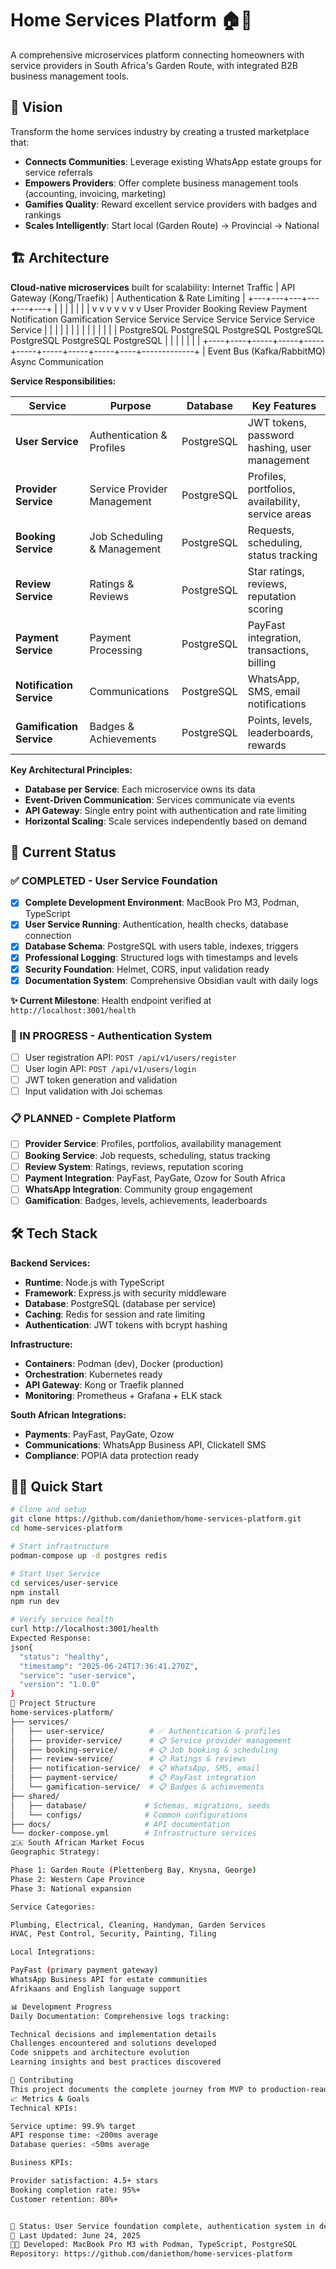 # Home Services Platform 🏠🔧

A comprehensive microservices platform connecting homeowners with service providers in South Africa's Garden Route, with integrated B2B business management tools.

## 🎯 Vision

Transform the home services industry by creating a trusted marketplace that:
- **Connects Communities**: Leverage existing WhatsApp estate groups for service referrals
- **Empowers Providers**: Offer complete business management tools (accounting, invoicing, marketing)
- **Gamifies Quality**: Reward excellent service providers with badges and rankings
- **Scales Intelligently**: Start local (Garden Route) → Provincial → National

## 🏗️ Architecture

**Cloud-native microservices** built for scalability:
Internet Traffic
|
API Gateway (Kong/Traefik)
|
Authentication & Rate Limiting
|
+---+---+---+---+---+---+
|   |   |   |   |   |   |
v   v   v   v   v   v   v
User      Provider    Booking     Review      Payment     Notification  Gamification
Service   Service     Service     Service     Service     Service       Service
|         |           |           |           |           |             |
|         |           |           |           |           |             |
PostgreSQL PostgreSQL PostgreSQL PostgreSQL PostgreSQL PostgreSQL   PostgreSQL
|         |           |           |           |           |             |
+----+----+-----+-----+-----+-----+-----+-----+-----+----+-------------+
|
Event Bus
(Kafka/RabbitMQ)
Async Communication

**Service Responsibilities:**

| Service | Purpose | Database | Key Features |
|---------|---------|----------|--------------|
| **User Service** | Authentication & Profiles | PostgreSQL | JWT tokens, password hashing, user management |
| **Provider Service** | Service Provider Management | PostgreSQL | Profiles, portfolios, availability, service areas |
| **Booking Service** | Job Scheduling & Management | PostgreSQL | Requests, scheduling, status tracking |
| **Review Service** | Ratings & Reviews | PostgreSQL | Star ratings, reviews, reputation scoring |
| **Payment Service** | Payment Processing | PostgreSQL | PayFast integration, transactions, billing |
| **Notification Service** | Communications | PostgreSQL | WhatsApp, SMS, email notifications |
| **Gamification Service** | Badges & Achievements | PostgreSQL | Points, levels, leaderboards, rewards |

**Key Architectural Principles:**
- **Database per Service**: Each microservice owns its data
- **Event-Driven Communication**: Services communicate via events
- **API Gateway**: Single entry point with authentication and rate limiting
- **Horizontal Scaling**: Scale services independently based on demand

## 🚀 Current Status

### ✅ COMPLETED - User Service Foundation
- [x] **Complete Development Environment**: MacBook Pro M3, Podman, TypeScript
- [x] **User Service Running**: Authentication, health checks, database connection
- [x] **Database Schema**: PostgreSQL with users table, indexes, triggers
- [x] **Professional Logging**: Structured logs with timestamps and levels
- [x] **Security Foundation**: Helmet, CORS, input validation ready
- [x] **Documentation System**: Comprehensive Obsidian vault with daily logs

**✨ Current Milestone**: Health endpoint verified at `http://localhost:3001/health`

### 🚧 IN PROGRESS - Authentication System
- [ ] User registration API: `POST /api/v1/users/register`
- [ ] User login API: `POST /api/v1/users/login`
- [ ] JWT token generation and validation
- [ ] Input validation with Joi schemas

### 📋 PLANNED - Complete Platform
- [ ] **Provider Service**: Profiles, portfolios, availability management
- [ ] **Booking Service**: Job requests, scheduling, status tracking
- [ ] **Review System**: Ratings, reviews, reputation scoring
- [ ] **Payment Integration**: PayFast, PayGate, Ozow for South Africa
- [ ] **WhatsApp Integration**: Community group engagement
- [ ] **Gamification**: Badges, levels, achievements, leaderboards

## 🛠️ Tech Stack

**Backend Services:**
- **Runtime**: Node.js with TypeScript
- **Framework**: Express.js with security middleware
- **Database**: PostgreSQL (database per service)
- **Caching**: Redis for session and rate limiting
- **Authentication**: JWT tokens with bcrypt hashing

**Infrastructure:**
- **Containers**: Podman (dev), Docker (production)
- **Orchestration**: Kubernetes ready
- **API Gateway**: Kong or Traefik planned
- **Monitoring**: Prometheus + Grafana + ELK stack

**South African Integrations:**
- **Payments**: PayFast, PayGate, Ozow
- **Communications**: WhatsApp Business API, Clickatell SMS
- **Compliance**: POPIA data protection ready

## 🏃‍♂️ Quick Start

```bash
# Clone and setup
git clone https://github.com/daniethom/home-services-platform.git
cd home-services-platform

# Start infrastructure
podman-compose up -d postgres redis

# Start User Service
cd services/user-service
npm install
npm run dev

# Verify service health
curl http://localhost:3001/health
Expected Response:
json{
  "status": "healthy",
  "timestamp": "2025-06-24T17:36:41.270Z",
  "service": "user-service",
  "version": "1.0.0"
}
📁 Project Structure
home-services-platform/
├── services/
│   ├── user-service/          # ✅ Authentication & profiles
│   ├── provider-service/      # 📋 Service provider management
│   ├── booking-service/       # 📋 Job booking & scheduling
│   ├── review-service/        # 📋 Ratings & reviews
│   ├── notification-service/  # 📋 WhatsApp, SMS, email
│   ├── payment-service/       # 📋 PayFast integration
│   └── gamification-service/  # 📋 Badges & achievements
├── shared/
│   ├── database/             # Schemas, migrations, seeds
│   └── configs/              # Common configurations
├── docs/                     # API documentation
└── docker-compose.yml        # Infrastructure services
🇿🇦 South African Market Focus
Geographic Strategy:

Phase 1: Garden Route (Plettenberg Bay, Knysna, George)
Phase 2: Western Cape Province
Phase 3: National expansion

Service Categories:

Plumbing, Electrical, Cleaning, Handyman, Garden Services
HVAC, Pest Control, Security, Painting, Tiling

Local Integrations:

PayFast (primary payment gateway)
WhatsApp Business API for estate communities
Afrikaans and English language support

📊 Development Progress
Daily Documentation: Comprehensive logs tracking:

Technical decisions and implementation details
Challenges encountered and solutions developed
Code snippets and architecture evolution
Learning insights and best practices discovered

🤝 Contributing
This project documents the complete journey from MVP to production-ready platform, serving as both a learning resource and commercial platform.
📈 Metrics & Goals
Technical KPIs:

Service uptime: 99.9% target
API response time: <200ms average
Database queries: <50ms average

Business KPIs:

Provider satisfaction: 4.5+ stars
Booking completion rate: 95%+
Customer retention: 80%+


🚀 Status: User Service foundation complete, authentication system in development
📅 Last Updated: June 24, 2025
👨‍💻 Developed: MacBook Pro M3 with Podman, TypeScript, PostgreSQL
Repository: https://github.com/daniethom/home-services-platform
